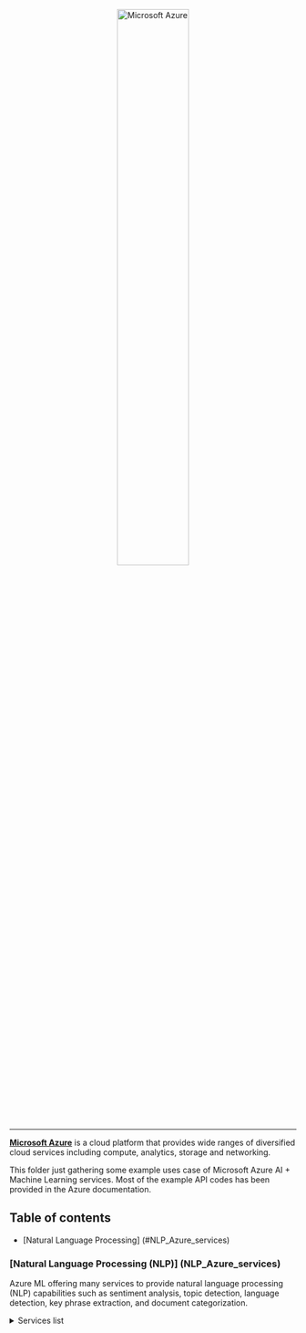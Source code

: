 <p align="center">
    <a href="#readme">
        <img alt="Microsoft Azure" width="50%" src="../img/azure_logo.png">
    </a>
</p>

---

**<a href="https://azure.microsoft.com/en-us/" target="_blank">Microsoft Azure</a>** is a cloud platform that provides wide ranges of diversified cloud services including compute, analytics, storage and networking.

This folder just gathering some example uses case of Microsoft Azure AI + Machine Learning services. Most of the example API codes has been provided in the Azure documentation.


## Table of contents
  * [Natural Language Processing] (#NLP_Azure_services)



### [Natural Language Processing (NLP)] (NLP_Azure_services)
Azure ML offering many services to provide natural language processing (NLP) capabilities such as sentiment analysis, topic detection, language detection, key phrase extraction, and document categorization.

<details><summary>Services list</summary>
1. Analyze text with the Text Analytics service
2. Recognize and synthesize speech
3. Translate text and speech
4. Create a language model with Language Understanding
